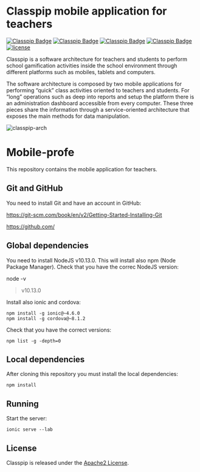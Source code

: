 # Classpip mobile application for teachers

[![Classpip Badge](https://img.shields.io/badge/classpip-dashboard-brightgreen.svg)](https://github.com/rocmeseguer/classpip-dashboard)
[![Classpip Badge](https://img.shields.io/badge/classpip-mobile--profe-brightgreen)](https://github.com/rocmeseguer/classpip-mobile-profe)
[![Classpip Badge](https://img.shields.io/badge/classpip-mobile--student-brightgreen)](https://github.com/rocmeseguer/classpip-mobile-student)
[![Classpip Badge](https://img.shields.io/badge/classpip-services-brightgreen.svg)](https://github.com/rocmeseguer/classpip-services)
[![license](https://img.shields.io/badge/license-Apache%202.0-blue.svg)](https://github.com/classpip/classpip/blob/master/LICENSE)

Classpip is a software architecture for teachers and students to perform school gamification activities inside the school environment through different platforms such as mobiles, tablets and computers.

The software architecture is composed by two mobile applications for performing “quick” class activities oriented to teachers and students. For “long” operations such as deep into reports and setup the platform there is an administration dashboard accessible from every computer. These three pieces share the information through a service-oriented architecture that exposes the main methods for data manipulation.

![classpip-arch](https://github.com/classpip/classpip/raw/master/images/project-architecture.png)

# Mobile-profe

This repository contains the mobile application for teachers.

## Git and GitHub

You need to install Git and have an account in GitHub:
 
https://git-scm.com/book/en/v2/Getting-Started-Installing-Git
 
https://github.com/

## Global dependencies

You need to install NodeJS v10.13.0. This will install also npm (Node Package Manager). Check that you have the correc NodeJS version:

node -v
> v10.13.0

Install also ionic and cordova:

```
npm install -g ionic@~4.6.0
npm install -g cordova@~8.1.2
```
Check that you have the correct versions:

```
npm list -g -depth=0
```


## Local dependencies

After cloning this repository you must install the local dependencies:

```
npm install
```

## Running

Start the server:

```
ionic serve --lab
```

## License

Classpip is released under the [Apache2 License](https://github.com/classpip/classpip-mobile/blob/master/LICENSE).
